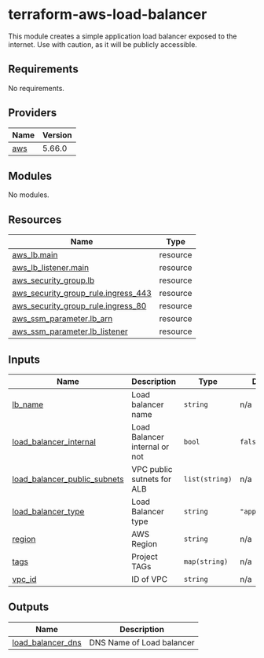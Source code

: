# terraform-aws-load-balancer

This module creates a simple application load balancer exposed to the internet. Use with caution, as it will be publicly accessible.

<!-- BEGIN_TF_DOCS -->
## Requirements

No requirements.

## Providers

| Name | Version |
|------|---------|
| <a name="provider_aws"></a> [aws](#provider\_aws) | 5.66.0 |

## Modules

No modules.

## Resources

| Name | Type |
|------|------|
| [aws_lb.main](https://registry.terraform.io/providers/hashicorp/aws/latest/docs/resources/lb) | resource |
| [aws_lb_listener.main](https://registry.terraform.io/providers/hashicorp/aws/latest/docs/resources/lb_listener) | resource |
| [aws_security_group.lb](https://registry.terraform.io/providers/hashicorp/aws/latest/docs/resources/security_group) | resource |
| [aws_security_group_rule.ingress_443](https://registry.terraform.io/providers/hashicorp/aws/latest/docs/resources/security_group_rule) | resource |
| [aws_security_group_rule.ingress_80](https://registry.terraform.io/providers/hashicorp/aws/latest/docs/resources/security_group_rule) | resource |
| [aws_ssm_parameter.lb_arn](https://registry.terraform.io/providers/hashicorp/aws/latest/docs/resources/ssm_parameter) | resource |
| [aws_ssm_parameter.lb_listener](https://registry.terraform.io/providers/hashicorp/aws/latest/docs/resources/ssm_parameter) | resource |

## Inputs

| Name | Description | Type | Default | Required |
|------|-------------|------|---------|:--------:|
| <a name="input_lb_name"></a> [lb\_name](#input\_lb\_name) | Load balancer name | `string` | n/a | yes |
| <a name="input_load_balancer_internal"></a> [load\_balancer\_internal](#input\_load\_balancer\_internal) | Load Balancer internal or not | `bool` | `false` | no |
| <a name="input_load_balancer_public_subnets"></a> [load\_balancer\_public\_subnets](#input\_load\_balancer\_public\_subnets) | VPC public sutnets for ALB | `list(string)` | n/a | yes |
| <a name="input_load_balancer_type"></a> [load\_balancer\_type](#input\_load\_balancer\_type) | Load Balancer type | `string` | `"application"` | no |
| <a name="input_region"></a> [region](#input\_region) | AWS Region | `string` | n/a | yes |
| <a name="input_tags"></a> [tags](#input\_tags) | Project TAGs | `map(string)` | n/a | yes |
| <a name="input_vpc_id"></a> [vpc\_id](#input\_vpc\_id) | ID of VPC | `string` | n/a | yes |

## Outputs

| Name | Description |
|------|-------------|
| <a name="output_load_balancer_dns"></a> [load\_balancer\_dns](#output\_load\_balancer\_dns) | DNS Name of Load balancer |
<!-- END_TF_DOCS -->